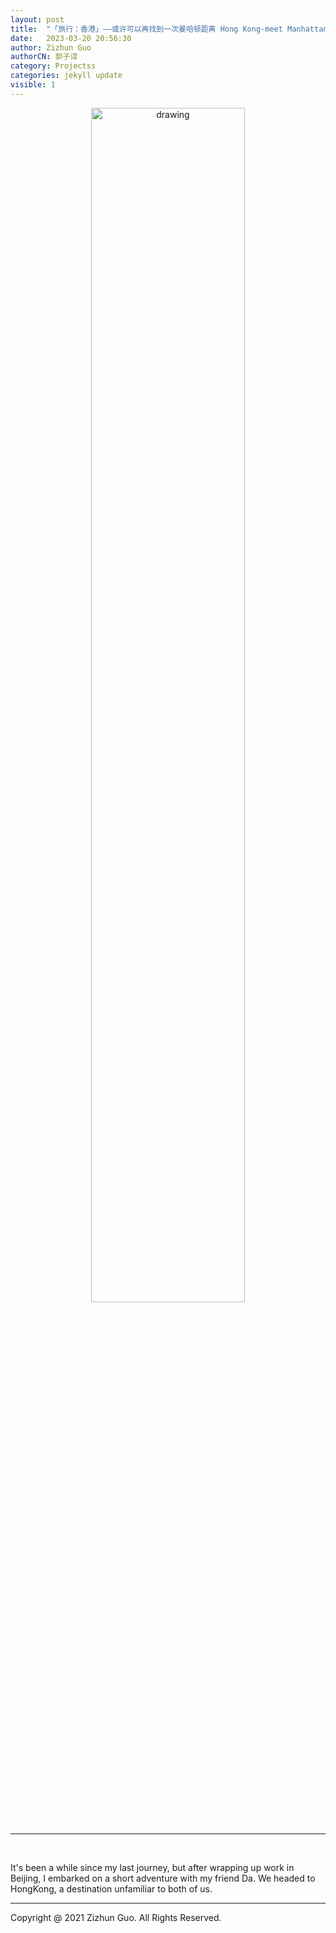 ```yaml
---
layout: post
title:  "「旅行：香港」——或许可以再找到一次曼哈顿距离 Hong Kong-meet Manhattan Distance again"
date:   2023-03-20 20:56:30
author: Zizhun Guo
authorCN: 郭子谆
category: Projectss
categories: jekyll update
visible: 1
---
```

<div style="text-align: center;">
   <img src="https://picx.zhimg.com/v2-146621bee7fee71d27ca46d64bf61fcf_1440w.jpg?source=d16d100b" alt="drawing" style="width: 70%;"/>
</div>



<br>

---

<br>

It's been a while since my last journey, but after wrapping up work in Beijing, I embarked on a short adventure with my friend Da. We headed to HongKong, a destination unfamiliar to both of us.




---
Copyright @ 2021 Zizhun Guo. All Rights Reserved.

